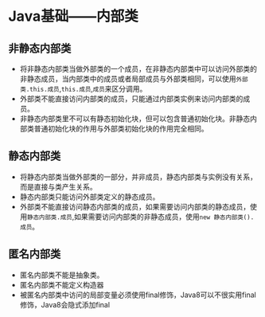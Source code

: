 # Java基础——内部类
## 非静态内部类
- 将非静态内部类当做外部类的一个成员，在非静态内部类中可以访问外部类的非静态成员，当内部类中的成员或者局部成员与外部类相同，可以使用`外部类.this.成员`,`this.成员`,`成员`来区分调用。
- 外部类不能直接访问内部类的成员，只能通过内部类实例来访问内部类的成员。
- 非静态内部类里不可以有静态初始化块，但可以包含普通初始化块。非静态内部类普通初始化块的作用与外部类初始化块的作用完全相同。
## 静态内部类

- 将静态内部类当做外部类的一部分，并非成员，静态内部类与实例没有关系，而是直接与类产生关系。
- 静态内部类只能访问外部类定义的静态成员。
- 外部类不能直接访问静态内部类的成员，如果需要访问内部类的静态成员，使用`静态内部类.成员`,如果需要访问内部类的非静态成员，使用`new 静态内部类().成员`。
## 匿名内部类

- 匿名内部类不能是抽象类。
- 匿名内部类不能定义构造器
- 被匿名内部类中访问的局部变量必须使用final修饰，Java8可以不很实用final修饰，Java8会隐式添加final
